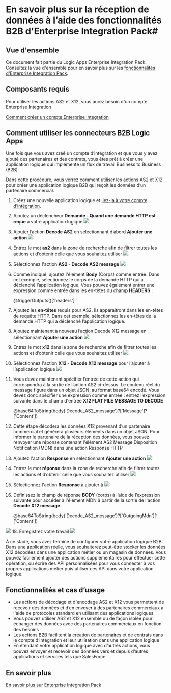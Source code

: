 <properties 
	pageTitle="Création de solutions B2B avec Enterprise Integration Pack | Microsoft Azure App Service | Microsoft Azure" 
	description="En savoir plus sur la réception de données à l’aide des fonctionnalités B2B d'Enterprise Integration Pack" 
	services="logic-apps" 
	documentationCenter=".net,nodejs,java"
	authors="msftman" 
	manager="erikre" 
	editor="cgronlun"/>

<tags 
	ms.service="logic-apps" 
	ms.workload="integration" 
	ms.tgt_pltfrm="na" 
	ms.devlang="na" 
	ms.topic="article" 
	ms.date="07/08/2016" 
	ms.author="deonhe"/>

# En savoir plus sur la réception de données à l’aide des fonctionnalités B2B d'Enterprise Integration Pack#

## Vue d'ensemble ##

Ce document fait partie du Logic Apps Enterprise Integration Pack. Consultez la vue d'ensemble pour en savoir plus sur les [fonctionnalités d'Enterprise Integration Pack](./app-service-logic-enterprise-integration-overview.md).

## Composants requis ##

Pour utiliser les actions AS2 et X12, vous aurez besoin d'un compte Enterprise Integration

[Comment créer un compte Enterprise Integration](./app-service-logic-enterprise-integration-accounts.md)

## Comment utiliser les connecteurs B2B Logic Apps ##

Une fois que vous avez créé un compte d’intégration et que vous y avez ajouté des partenaires et des contrats, vous êtes prêt à créer une application logique qui implémente un flux de travail Business to Business (B2B).

Dans cette procédure, vous verrez comment utiliser les actions AS2 et X12 pour créer une application logique B2B qui reçoit les données d’un partenaire commercial.

1. Créez une nouvelle application logique et [liez-la à votre compte d’intégration](./app-service-logic-enterprise-integration-accounts.md).
2. Ajoutez un déclencheur **Demande - Quand une demande HTTP est reçue** à votre application logique ![](./media/app-service-logic-enterprise-integration-b2b/flatfile-1.png)
3. Ajouter l’action **Decode AS2** en sélectionnant d’abord **Ajouter une action** ![](./media/app-service-logic-enterprise-integration-b2b/transform-2.png)
4. Entrez le mot **as2** dans la zone de recherche afin de filtrer toutes les actions et d’obtenir celle que vous souhaitez utiliser ![](./media/app-service-logic-enterprise-integration-b2b/b2b-5.png)
6. Sélectionnez l'action **AS2 - Decode AS2 message** ![](./media/app-service-logic-enterprise-integration-b2b/b2b-6.png)
7. Comme indiqué, ajoutez l'élément **Body** (Corps) comme entrée. Dans cet exemple, sélectionnez le corps de la demande HTTP qui a déclenché l’application logique. Vous pouvez également entrer une expression comme entrée dans les en-têtes du champ **HEADERS** :

    @triggerOutputs()['headers']

8. Ajoutez les **en-têtes** requis pour AS2. Ils apparaitront dans les en-têtes de requête HTTP. Dans cet exemple, sélectionnez les en-têtes de la demande HTTP qui a déclenché l’application logique.
9. Ajoutez maintenant à nouveau l’action Decode X12 message en sélectionnant **Ajouter une action** ![](./media/app-service-logic-enterprise-integration-b2b/b2b-9.png)
10. Entrez le mot **x12** dans la zone de recherche afin de filtrer toutes les actions et d’obtenir celle que vous souhaitez utiliser ![](./media/app-service-logic-enterprise-integration-b2b/b2b-10.png)
11. Sélectionnez l'action **X12 - Decode X12 message** pour l’ajouter à l’application logique ![](./media/app-service-logic-enterprise-integration-b2b/b2b-11.png)
12. Vous devez maintenant spécifier l’entrée de cette action qui correspondra à la sortie de l’action AS2 ci-dessus. Le contenu réel du message figure dans un objet JSON, au format base64 encodé. Vous devez donc spécifier une expression comme entrée : entrez l’expression suivante dans le champ d'entrée **X12 FLAT FILE MESSAGE TO DECODE**

    @base64ToString(body('Decode\_AS2\_message')?['Message']?['Content'])

13. Cette étape décodera les données X12 provenant d’un partenaire commercial et générera plusieurs éléments dans un objet JSON. Pour informer le partenaire de la réception des données, vous pouvez renvoyer une réponse contenant l'élément AS2 Message Disposition Notification (MDN) dans une action Response HTTP
14. Ajoutez l'action **Response** en sélectionnant **Ajouter une action** ![](./media/app-service-logic-enterprise-integration-b2b/b2b-14.png)
15. Entrez le mot **réponse** dans la zone de recherche afin de filtrer toutes les actions et d’obtenir celle que vous souhaitez utiliser ![](./media/app-service-logic-enterprise-integration-b2b/b2b-15.png)
16. Sélectionnez l'action **Response** à ajouter à ![](./media/app-service-logic-enterprise-integration-b2b/b2b-16.png)
17. Définissez le champ de réponse **BODY** (corps) à l’aide de l’expression suivante pour accéder à l'élément MDN à partir de la sortie de l'action **Decode X12 message**

    @base64ToString(body('Decode\_AS2\_message')?['OutgoingMdn']?['Content'])

![](./media/app-service-logic-enterprise-integration-b2b/b2b-17.png)
18. Enregistrez votre travail ![](./media/app-service-logic-enterprise-integration-b2b/transform-5.png)

À ce stade, vous avez terminé de configurer votre application logique B2B. Dans une application réelle, vous souhaiterez peut-être stocker les données X12 décodées dans une application métier ou un magasin de données. Vous pouvez facilement ajouter des actions supplémentaires pour effectuer cette opération, ou écrire des API personnalisées pour vous connecter à vos propres applications métier puis utiliser ces API dans votre application logique.

## Fonctionnalités et cas d’usage ##

- Les actions de décodage et d'encodage AS2 et X12 vous permettent de recevoir des données et d’en envoyer à des partenaires commerciaux à l'aide de protocoles standard en utilisant des applications logiques
- Vous pouvez utiliser AS2 et X12 ensemble ou de façon isolée pour échanger des données avec des partenaires commerciaux en fonction des besoins
- Les actions B2B facilitent la création de partenaires et de contrats dans le compte d’intégration et leur utilisation dans une application logique
- En étendant votre application logique avec d’autres actions, vous pouvez envoyer et recevoir des données vers et depuis d’autres applications et services tels que SalesForce

## En savoir plus ##

[En savoir plus sur Enterprise Integration Pack](./app-service-logic-enterprise-integration-overview.md)

<!---HONumber=AcomDC_0803_2016-->